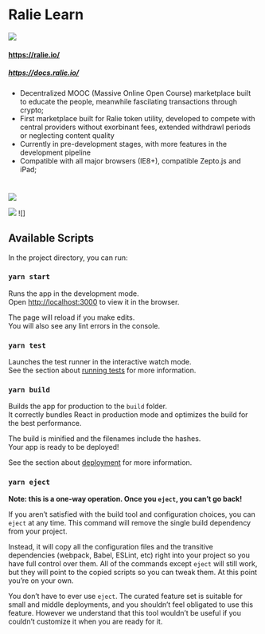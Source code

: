 # Ralie Learn

![](https://i.imgur.com/99R3PkT.png)
#### https://ralie.io/
##### https://docs.ralie.io/
- Decentralized MOOC (Massive Online Open Course) marketplace built to educate the people, meanwhile fascilating transactions through crypto;
- First marketplace built for Ralie token utility, developed to compete with central providers without exorbinant fees, extended withdrawl periods or neglecting content quality
- Currently in pre-development stages, with more features in the development pipeline
- Compatible with all major browsers (IE8+), compatible Zepto.js and iPad;

# 

![](https://i.imgur.com/6e6vnCN.png)

![](https://i.imgur.com/ANcCkAJ.png) ![]


## Available Scripts

In the project directory, you can run:

### `yarn start`

Runs the app in the development mode.<br />
Open [http://localhost:3000](http://localhost:3000) to view it in the browser.

The page will reload if you make edits.<br />
You will also see any lint errors in the console.

### `yarn test`

Launches the test runner in the interactive watch mode.<br />
See the section about [running tests](https://facebook.github.io/create-react-app/docs/running-tests) for more information.

### `yarn build`

Builds the app for production to the `build` folder.<br />
It correctly bundles React in production mode and optimizes the build for the best performance.

The build is minified and the filenames include the hashes.<br />
Your app is ready to be deployed!

See the section about [deployment](https://facebook.github.io/create-react-app/docs/deployment) for more information.

### `yarn eject`

**Note: this is a one-way operation. Once you `eject`, you can’t go back!**

If you aren’t satisfied with the build tool and configuration choices, you can `eject` at any time. This command will remove the single build dependency from your project.

Instead, it will copy all the configuration files and the transitive dependencies (webpack, Babel, ESLint, etc) right into your project so you have full control over them. All of the commands except `eject` will still work, but they will point to the copied scripts so you can tweak them. At this point you’re on your own.

You don’t have to ever use `eject`. The curated feature set is suitable for small and middle deployments, and you shouldn’t feel obligated to use this feature. However we understand that this tool wouldn’t be useful if you couldn’t customize it when you are ready for it.
